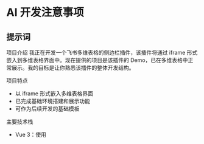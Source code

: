 # AI 开发注意事项

## 提示词

项目介绍
我正在开发一个飞书多维表格的侧边栏插件，该插件将通过 iframe 形式嵌入到多维表格界面中。现在提供的项目是该插件的 Demo，已在多维表格中正常展示。我的目标是让你熟悉该插件的整体开发结构。

项目特点

- 以 iframe 形式嵌入多维表格界面
- 已完成基础环境搭建和展示功能
- 可作为后续开发的基础模板

主要技术栈

- Vue 3：使用<script setup>语法
- Element-Plus
- TypeScript
- vue-i18n
- Vite
- HTML
- CSS

项目已集成：

- unplugin-auto-import
- unplugin-vue-components
  用于 Vue 相关 API 的自动导入和组件注册

参考文档

1. help-ts - API 类型定义文件

- 包含完整的 TypeScript 类型声明
- 用于类型检查和代码提示

2. help-md - API 使用指南

- 详细的接口说明
- 具体的使用方法

开发目标

1. 熟悉项目基础

- 理解项目结构和运行机制
- 掌握 API 类型定义和使用方法
- 了解 Demo 项目的实现方式

2. 功能开发要求

- 基于提供的 API 实现新功能
- 确保 TypeScript 类型安全
- 遵循 Vue 3 + Element-Plus 最佳实践
- 保证 iframe 环境下的正常运行

3. 代码实现规范

- 提供完整的代码方案
- 添加必要的代码注释
- 说明关键实现细节
- 注意可能的兼容性问题

特别说明
由于插件运行在 iframe 环境中，开发时需要特别注意：

- iframe 相关的使用限制
- 与多维表格的通信机制
- 可能的兼容性问题

多维表格的主题色是：#0442d2

- 按钮的背景色和文字的高亮都用这个主题色

## 兼容性

### 国际化文案

- 英文
  - 默认语言，在当前多维表格语言为非中文和日文时，默认使用英文
- 中文
- 日文

#### 国际化演示代码

- JavaScript 示例

```
123
```

- HTML 示例

```
123
```
